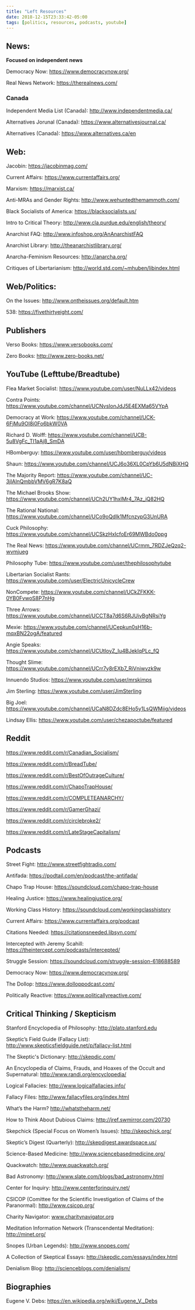 ```yaml
---
title: "Left Resources"
date: 2018-12-15T23:33:42-05:00
tags: [politics, resources, podcasts, youtube]
---
```


## News:

**Focused on independent news**

Democracy Now: https://www.democracynow.org/

Real News Network: https://therealnews.com/

### Canada

Independent Media List (Canada): http://www.independentmedia.ca/

Alternatives Jorunal (Canada): https://www.alternativesjournal.ca/

Alternatives (Canada): https://www.alternatives.ca/en

## Web:

Jacobin: https://jacobinmag.com/

Current Affairs: https://www.currentaffairs.org/

Marxism: https://marxist.ca/

Anti-MRAs and Gender Rights: http://www.wehuntedthemammoth.com/

Black Socialists of America: https://blacksocialists.us/

Intro to Critical Theory: http://www.cla.purdue.edu/english/theory/

Anarchist FAQ: http://www.infoshop.org/AnAnarchistFAQ

Anarchist Library: http://theanarchistlibrary.org/

Anarcha-Feminism Resources: http://anarcha.org/

Critiques of Libertarianism: http://world.std.com/~mhuben/libindex.html

## Web/Politics:

On the Issues: http://www.ontheissues.org/default.htm

538: https://fivethirtyeight.com/

## Publishers

Verso Books: https://www.versobooks.com/

Zero Books: http://www.zero-books.net/

## YouTube (Lefttube/Breadtube)

Flea Market Socialist: https://www.youtube.com/user/NuLLx42/videos

Contra Points: https://www.youtube.com/channel/UCNvsIonJdJ5E4EXMa65VYpA

Democracy at Work: https://www.youtube.com/channel/UCK-6FjMu9OI8i0Fo6bkW0VA

Richard D. Wolff: https://www.youtube.com/channel/UCB-5u8VgFc_TI1aAj8_SmDA

HBomberguy: https://www.youtube.com/user/hbomberguy/videos

Shaun: https://www.youtube.com/channel/UCJ6o36XL0CpYb6U5dNBiXHQ

The Majority Report: https://www.youtube.com/channel/UC-3jIAlnQmbbVMV6gR7K8aQ

The Michael Brooks Show: https://www.youtube.com/channel/UCh2UY1hxlMr4_7Az_iQ82HQ

The Rational National: https://www.youtube.com/channel/UCo9oQdIk1MfcnzypG3UnURA

Cuck Philosophy: https://www.youtube.com/channel/UCSkzHxIcfoEr69MWBdo0ppg

The Real News: https://www.youtube.com/channel/UCrmm_7RDZJeQzq2-wvmjueg

Philosophy Tube: https://www.youtube.com/user/thephilosophytube

Libertarian Socialist Rants: https://www.youtube.com/user/ElectricUnicycleCrew

NonCompete: https://www.youtube.com/channel/UCkZFKKK-0YB0FvwoS8P7nHg

Three Arrows: https://www.youtube.com/channel/UCCT8a7d6S6RJUivBgNRsiYg

Mexie: https://www.youtube.com/channel/UCepkun0sH16b-mqxBN22ogA/featured

Angie Speaks: https://www.youtube.com/channel/UCUtloyZ_Iu4BJekIqPLc_fQ

Thought Slime: https://www.youtube.com/channel/UCrr7y8rEXb7_RiVniwvzk9w

Innuendo Studios: https://www.youtube.com/user/mrskimps

Jim Sterling: https://www.youtube.com/user/JimSterling

Big Joel: https://www.youtube.com/channel/UCaN8DZdc8EHo5y1LsQWMiig/videos

Lindsay Ellis: https://www.youtube.com/user/chezapoctube/featured

## Reddit

https://www.reddit.com/r/Canadian_Socialism/

https://www.reddit.com/r/BreadTube/

https://www.reddit.com/r/BestOfOutrageCulture/

https://www.reddit.com/r/ChapoTrapHouse/

https://www.reddit.com/r/COMPLETEANARCHY/

https://www.reddit.com/r/GamerGhazi/

https://www.reddit.com/r/circlebroke2/

https://www.reddit.com/r/LateStageCapitalism/

## Podcasts

Street Fight: http://www.streetfightradio.com/

Antifada: https://podtail.com/en/podcast/the-antifada/

Chapo Trap House: https://soundcloud.com/chapo-trap-house

Healing Justice: https://www.healingjustice.org/

Working Class History: https://soundcloud.com/workingclasshistory

Current Affairs: https://www.currentaffairs.org/podcast

Citations Needed: https://citationsneeded.libsyn.com/

Intercepted with Jeremy Scahill: https://theintercept.com/podcasts/intercepted/

Struggle Session: https://soundcloud.com/struggle-session-618688589

Democracy Now: https://www.democracynow.org/

The Dollop: https://www.dolloppodcast.com/

Politically Reactive: https://www.politicallyreactive.com/

## Critical Thinking / Skepticism

Stanford Encyclopedia of Philosophy: http://plato.stanford.edu

Skeptic’s Field Guide (Fallacy List):
http://www.skepticsfieldguide.net/p/fallacy-list.html

The Skeptic's Dictionary:
http://skepdic.com/

An Encyclopedia of Claims, Frauds, and Hoaxes of the Occult and Supernatural:
http://www.randi.org/encyclopedia/

Logical Fallacies:
http://www.logicalfallacies.info/

Fallacy Files:
http://www.fallacyfiles.org/index.html

What’s the Harm?
http://whatstheharm.net/

How to Think About Dubious Claims:
http://jref.swmirror.com/20730

Skepchick (Special Focus on Women’s Issues):
http://skepchick.org/

Skeptic’s Digest (Quarterly):
http://skepdigest.awardspace.us/

Science-Based Medicine:
http://www.sciencebasedmedicine.org/

Quackwatch:
http://www.quackwatch.org/

Bad Astronomy:
http://www.slate.com/blogs/bad_astronomy.html

Center for Inquiry:
http://www.centerforinquiry.net/

CSICOP (Comittee for the Scientific Investigation of Claims of the Paranormal):
http://www.csicop.org/

Charity Navigator: www.charitynavigator.org

Meditation Information Network (Transcendental Meditation):
http://minet.org/

Snopes (Urban Legends):
http://www.snopes.com/

A Collection of Skeptical Essays:
http://skepdic.com/essays/index.html

Denialism Blog:
http://scienceblogs.com/denialism/

## Biographies

Eugene V. Debs: https://en.wikipedia.org/wiki/Eugene_V._Debs
